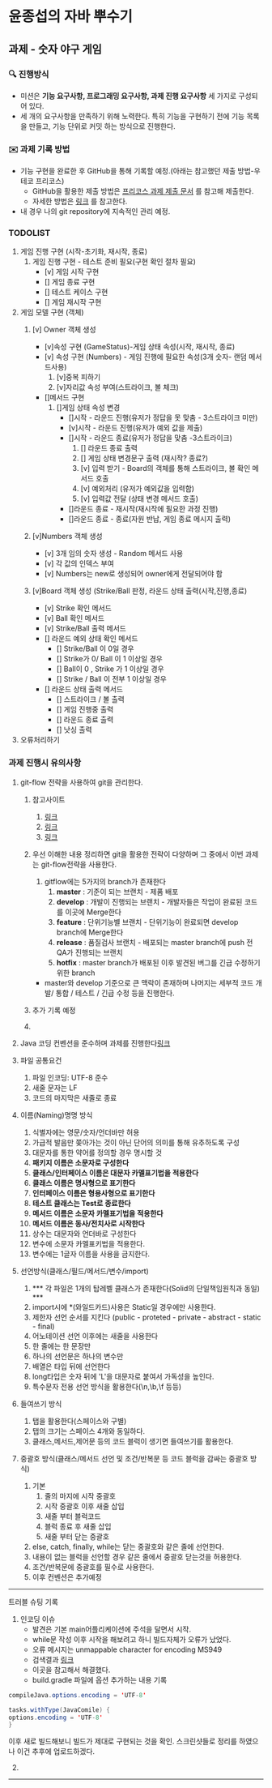 # 윤종섭의 자바 뿌수기

## 과제 - 숫자 야구 게임

### 🔍 진행방식

- 미션은 **기능 요구사항, 프로그래밍 요구사항, 과제 진행 요구사항** 세 가지로 구성되어 있다.
- 세 개의 요구사항을 만족하기 위해 노력한다. 특히 기능을 구현하기 전에 기능 목록을 만들고, 기능 단위로 커밋 하는 방식으로 진행한다.

### ✉️ 과제 기록 방법

- 기능 구현을 완료한 후 GitHub을 통해 기록할 예정.(아래는 참고했던 제출 방법-우테코 프리코스)
    - GitHub을 활용한 제출 방법은 [프리코스 과제 제출 문서](https://github.com/woowacourse/woowacourse-docs/tree/master/precourse) 를 참고해 제출한다.
    - 자세한 방법은 [링크](https://github.com/woowacourse/woowacourse-docs/tree/master/precourse#제출-가이드) 를 참고한다.
- 내 경우 나의 git repository에 지속적인 관리 예정.

### TODOLIST
1. 게임 진행 구현 (시작-초기화, 재시작, 종료)
    1. 게임 진행 구현 - 테스트 준비 필요(구현 확인 절차 필요)
        - [v] 게임 시작 구현
        - [] 게임 종료 구현
        - [] 테스트 케이스 구현
        - [] 게임 재시작 구현
2. 게임 모델 구현 (객체)
    1. [v] Owner 객체 생성
        - [v]속성 구현 (GameStatus)-게임 상태 속성(시작, 재시작, 종료)
        - [v] 속성 구현 (Numbers) - 게임 진행에 필요한 속성(3개 숫자- 랜덤 메서드사용)
            1. [v]중복 피하기
            2. [v]자리값 속성 부여(스트라이크, 볼 체크)
        - []메서드 구현
            1. []게임 상태 속성 변경
                - []시작 - 라운드 진행(유저가 정답을 못 맞춤 - 3스트라이크 미만)
                - [v]시작 - 라운드 진행(유저가 예외 값을 제출)
                - []시작 - 라운드 종료(유저가 정답을 맞춤 -3스트라이크)
                    1. [] 라운드 종료 출력
                    2. [] 게임 상태 변경문구 출력 (재시작? 종료?)
                    3. [v] 입력 받기 - Board의 객체를 통해 스트라이크, 볼 확인 메서드 호출
                    4. [v] 예외처리 (유저가 예외값을 입력함)
                    5. [v] 입력값 전달 (상태 변경 메서드 호출)
                - []라운드 종료 - 재시작(재시작에 필요한 과정 진행)
                - []라운드 종료 - 종료(자원 반납, 게임 종료 메시지 출력)

    2. [v]Numbers 객체 생성
        - [v] 3개 임의 숫자 생성 - Random 메서드 사용
        - [v] 각 값의 인덱스 부여
        - [v] Numbers는 new로 생성되어 owner에게 전달되어야 함

    3. [v]Board 객체 생성 (Strike/Ball 판정, 라운드 상태 출력(시작,진행,종료)
        - [v] Strike 확인 메서드
        - [v] Ball 확인 메서드
        - [v] Strike/Ball 출력 메서드
        - [] 라운드 예외 상태 확인 메서드
            - [] Strike/Ball 이 0일 경우
            - [] Strike가 0/ Ball 이 1 이상일 경우
            - [] Ball이 0 , Strike 가 1 이상일 경우
            - [] Strike / Ball 이 전부 1 이상일 경우
        - [] 라운드 상태 출력 메서드
            - [] 스트라이크 / 볼 출력
            - [] 게임 진행중 출력
            - [] 라운드 종료 출력
            - [] 낫싱 출력
3. 오류처리하기

### 과제 진행시 유의사항

1. git-flow 전략을 사용하여 git을 관리한다.
    1. 참고사이트
        1. [링크](https://techblog.woowahan.com/2553/)
        2. [링크](https://velog.io/@kw2577/Git-branch-%EC%A0%84%EB%9E%B5)
        3. [링크](https://inpa.tistory.com/entry/GIT-%E2%9A%A1%EF%B8%8F-github-flow-git-flow-%F0%9F%93%88-%EB%B8%8C%EB%9E%9C%EC%B9%98-%EC%A0%84%EB%9E%B5)
    2. 우선 이해한 내용 정리하면 git을 활용한 전략이 다양하며 그 중에서 이번 과제는 git-flow전략을 사용한다.
        1. gitflow에는 5가지의 branch가 존재한다
            1. **master** : 기준이 되는 브랜치 - 제품 배포
            2. **develop** : 개발이 진행되는 브랜치 - 개발자들은 작업이 완료된 코드를 이곳에 Merge한다
            3. **feature** : 단위기능별 브랜치 - 단위기능이 완료되면 develop branch에 Merge한다
            4. **release** : 품질검사 브랜치 - 배포되는 master branch에 push 전 QA가 진행되는 브랜치
            5. **hotfix** : master branch가 배포된 이후 발견된 버그를 긴급 수정하기 위한 branch

        - master와 develop 기준으로 큰 맥락이 존재하며 나머지는 세부적 코드 개발/ 통합 / 테스트 / 긴급 수정 등을 진행한다.
    3. 추가 기록 예정
    4.


2.  Java 코딩 컨벤션을 준수하며 과제를 진행한다[링크](https://naver.github.io/hackday-conventions-java/)
1. 파일 공통요건
    1. 파일 인코딩: UTF-8 준수
    2. 새줄 문자는 LF
    3. 코드의 마지막은 새줄로 종료
2. 이름(Naming)명명 방식
    1. 식별자에는 영문/숫자/언더바만 허용
    2. 가급적 발음만 쫒아가는 것이 아닌 단어의 의미를 통해 유추하도록 구성
    3. 대문자를 통한 약어를 정의할 경우 명시할 것
    4. **패키지 이름은 소문자로 구성한다**
    5. **클래스/인터페이스 이름은 대문자 카멜표기법을 적용한다**
    6. **클래스 이름은 명사형으로 표기한다**
    7. **인터페이스 이름은 형용사형으로 표기한다**
    8. **테스트 클래스는 Test로 종료한다**
    9. **메서드 이름은 소문자 카멜표기법을 적용한다**
    10. **메서드 이름은 동사/전치사로 시작한다**
    11. 상수는 대문자와 언더바로 구성한다
    12. 변수에 소문자 카멜표키법을 적용한다.
    13. 변수에는 1글자 이름을 사용을 금지한다.
3. 선언방식(클래스/필드/메서드/변수/import)
    1. *** 각 파일은 1개의 탑레벨 클래스가 존재한다(Solid의 단일책임원칙과 동일) ***
    2. import시에 *(와일드카드)사용은 Static일 경우에만 사용한다.
    3. 제한자 선언 순서를 지킨다 (public - proteted - private - abstract - static - final)
    4. 어노테이션 선언 이후에는 새줄을 사용한다
    5. 한 줄에는 한 문장만
    6. 하나의 선언문은 하나의 변수만
    7. 배열은 타입 뒤에 선언한다
    8. long타입은 숫자 뒤에 'L'을 대문자로 붙여서 가독성을 높인다.
    9. 특수문자 전용 선언 방식을 활용한다(\n,\b,\f 등등)
4. 들여쓰기 방식
    1. 탭을 활용한다(스페이스와 구별)
    2. 탭의 크기는 스페이스 4개와 동일하다.
    3. 클래스,메서드,제어문 등의 코드 블럭이 생기면 들여쓰기를 활용한다.
5. 중괄호 방식(클래스/메서드 선언 및 조건/반복문 등 코드 블럭을 감싸는 중괄호 방식)
    1. 기본
        1. 줄의 마지에 시작 중괄호
        2. 시작 중괄호 이후 새줄 삽입
        3. 새줄 부터 블럭코드
        4. 블럭 종료 후 새줄 삽입
        5. 새줄 부터 닫는 중괄호
    2. else, catch, finally, while는 닫는 중괄호와 같은 줄에 선언한다.
    3. 내용이 없는 블럭을 선언할 경우 같은 줄에서 중괄호 닫는것을 허용한다.
    4. 조건/반복문에 중괄호를 필수로 사용한다.
    5. 이후 컨벤션은 추가예정

---
트러블 슈팅 기록

1. 인코딩 이슈
    - 발견은 기본 main어플리케이션에 주석을 달면서 시작.
    - while문 작성 이후 시작을 해보려고 하니 빌드자체가 오류가 났었다.
    - 오류 메시지는 unmappable character for encoding MS949
    - 검색결과 [링크](https://velog.io/@sc_shin/Gradle-%EC%82%AC%EC%9A%A9-%EC%8B%9C-%EC%9D%B8%EC%BD%94%EB%94%A9-%EC%98%A4%EB%A5%98-%EC%B2%98%EB%A6%AC)
    - 이곳을 참고해서 해결했다.
    - build.gradle 파일에 옵션 추가하는 내용 기록
```java
compileJava.options.encoding = 'UTF-8'

tasks.withType(JavaComile) {
options.encoding = 'UTF-8'
}
```

이후 새로 빌드해보니 빌드가 제대로 구현되는 것을 확인.
스크린샷들로 정리를 하였으나 이건 추후에 업로드하겠다.


2.


---
